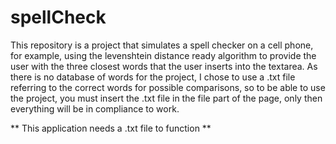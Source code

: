 # spellCheck

This repository is a project that simulates a spell checker on a cell phone, for example, using the levenshtein distance ready algorithm to provide the user with the three closest words that the user inserts into the textarea. As there is no database of words for the project, I chose to use a .txt file referring to the correct words for possible comparisons, so to be able to use the project, you must insert the .txt file in the file part of the page, only then everything will be in compliance to work.

** This application needs a .txt file to function **
